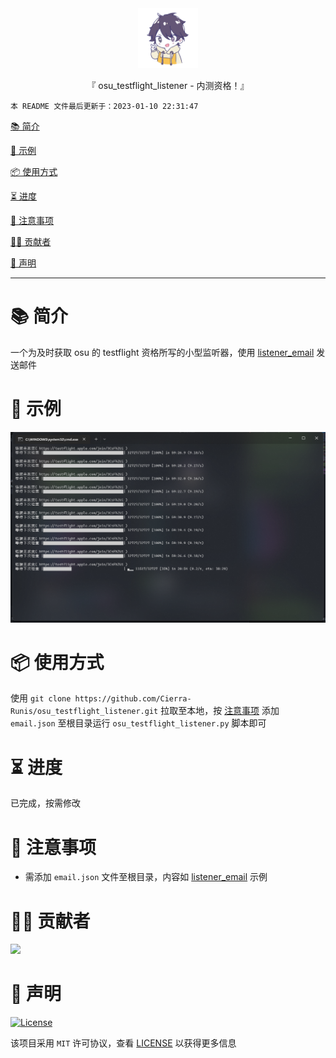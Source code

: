 <div align="center">
  <img width="96" alt="osu_testflight_listener" src="https://raw.githubusercontent.com/Cierra-Runis/osu_testflight_listener/master/repository_icon/icon.svg">
  <p>『 osu_testflight_listener - 内测资格！』</p>
</div>

`本 README 文件最后更新于：2023-01-10 22:31:47`

[📚 简介](#-简介)

[📸 示例](#-示例)

[📦 使用方式](#-使用方式)

[⏳ 进度](#-进度)

[📌 注意事项](#-注意事项)

[🧑‍💻 贡献者](#-贡献者)

[🔦 声明](#-声明)

---

# 📚 简介

一个为及时获取 osu 的 testflight 资格所写的小型监听器，使用 [listener_email](https://github.com/Cierra-Runis/listener_email) 发送邮件

# 📸 示例

![screenshots_1](https://raw.githubusercontent.com/Cierra-Runis/osu_testflight_listener/master/img/screenshots_1.png)

# 📦 使用方式

使用 `git clone https://github.com/Cierra-Runis/osu_testflight_listener.git` 拉取至本地，按 [注意事项](#-注意事项) 添加 `email.json` 至根目录运行 `osu_testflight_listener.py` 脚本即可

# ⏳ 进度

已完成，按需修改

# 📌 注意事项

- 需添加 `email.json` 文件至根目录，内容如 [listener_email](https://github.com/Cierra-Runis/listener_email) 示例

# 🧑‍💻 贡献者

<a href="https://github.com/Cierra-Runis/osu_testflight_listener/graphs/contributors">
  <img src="https://contrib.rocks/image?repo=Cierra-Runis/osu_testflight_listener" />
</a>

# 🔦 声明

[![License](https://img.shields.io/github/license/Cierra-Runis/repository_template)](https://github.com/Cierra-Runis/osu_testflight_listener/blob/master/LICENSE)

该项目采用 `MIT` 许可协议，查看 [LICENSE](https://github.com/Cierra-Runis/osu_testflight_listener/blob/master/LICENSE) 以获得更多信息
